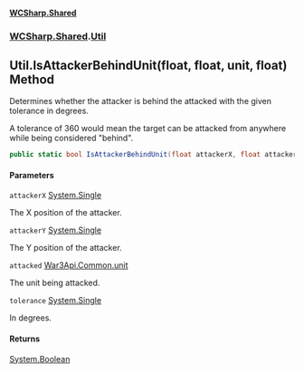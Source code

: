 #### [WCSharp.Shared](README.md 'README')
### [WCSharp.Shared](WCSharp.Shared.md 'WCSharp.Shared').[Util](WCSharp.Shared.Util.md 'WCSharp.Shared.Util')

## Util.IsAttackerBehindUnit(float, float, unit, float) Method

  
Determines whether the attacker is behind the attacked with the given tolerance in degrees.  
  
A tolerance of 360 would mean the target can be attacked from anywhere while being considered "behind".

```csharp
public static bool IsAttackerBehindUnit(float attackerX, float attackerY, War3Api.Common.unit attacked, float tolerance);
```
#### Parameters

<a name='WCSharp.Shared.Util.IsAttackerBehindUnit(float,float,War3Api.Common.unit,float).attackerX'></a>

`attackerX` [System.Single](https://docs.microsoft.com/en-us/dotnet/api/System.Single 'System.Single')

The X position of the attacker.

<a name='WCSharp.Shared.Util.IsAttackerBehindUnit(float,float,War3Api.Common.unit,float).attackerY'></a>

`attackerY` [System.Single](https://docs.microsoft.com/en-us/dotnet/api/System.Single 'System.Single')

The Y position of the attacker.

<a name='WCSharp.Shared.Util.IsAttackerBehindUnit(float,float,War3Api.Common.unit,float).attacked'></a>

`attacked` [War3Api.Common.unit](https://docs.microsoft.com/en-us/dotnet/api/War3Api.Common.unit 'War3Api.Common.unit')

The unit being attacked.

<a name='WCSharp.Shared.Util.IsAttackerBehindUnit(float,float,War3Api.Common.unit,float).tolerance'></a>

`tolerance` [System.Single](https://docs.microsoft.com/en-us/dotnet/api/System.Single 'System.Single')

In degrees.

#### Returns
[System.Boolean](https://docs.microsoft.com/en-us/dotnet/api/System.Boolean 'System.Boolean')
